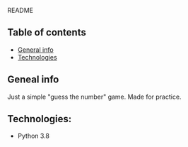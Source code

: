 README
## Table of contents
* [General info](#general-info)
* [Technologies](#technologies)

## Geneal info
Just a simple "guess the number" game. Made for practice.

## Technologies:
* Python 3.8

